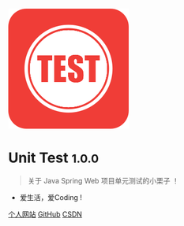 ![logo](_media/icon.svg)
# Unit Test <small>1.0.0</small>
> 关于 Java Spring Web 项目单元测试的小栗子 ！

* 爱生活，爱Coding !

[个人网站](http://www.boommanpro.cn)
[GitHub](https://github.com/BoomManPro/)
[CSDN](https://blog.csdn.net/boom_man/)